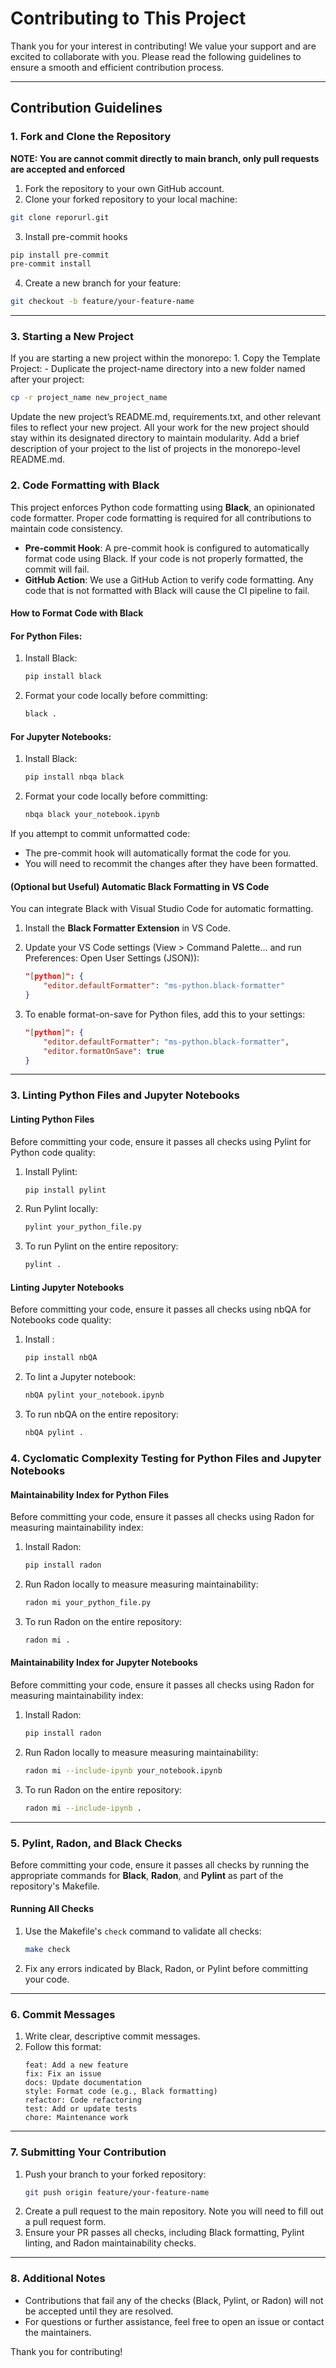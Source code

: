# Contributing to This Project

Thank you for your interest in contributing! We value your support and are excited to collaborate with you. Please read the following guidelines to ensure a smooth and efficient contribution process.

---

## Contribution Guidelines

### 1. Fork and Clone the Repository

**NOTE: You are cannot commit directly to main branch, only pull requests are accepted and enforced**

1. Fork the repository to your own GitHub account.
2. Clone your forked repository to your local machine:
```bash
git clone reporurl.git
```

3. Install pre-commit hooks
```bash
pip install pre-commit
pre-commit install
```


4. Create a new branch for your feature:
```bash
git checkout -b feature/your-feature-name
```
---

### 3. Starting a New Project

If you are starting a new project within the monorepo:
	1.	Copy the Template Project:
	- Duplicate the project-name directory into a new folder named after your project:

```bash
cp -r project_name new_project_name
```

Update the new project’s README.md, requirements.txt, and other relevant files to reflect your new project.
All your work for the new project should stay within its designated directory to maintain modularity.
Add a brief description of your project to the list of projects in the monorepo-level README.md.

### 2. Code Formatting with Black

This project enforces Python code formatting using **Black**, an opinionated code formatter. Proper code formatting is required for all contributions to maintain code consistency.

- **Pre-commit Hook**: A pre-commit hook is configured to automatically format code using Black. If your code is not properly formatted, the commit will fail.
- **GitHub Action**: We use a GitHub Action to verify code formatting. Any code that is not formatted with Black will cause the CI pipeline to fail.

#### **How to Format Code with Black**

#### **For Python Files:**

1. Install Black:
   ```bash
   pip install black
   ```

2. Format your code locally before committing:
   ```bash
   black .
   ```

#### **For Jupyter Notebooks:**

1. Install Black:
   ```bash
   pip install nbqa black
   ```

2. Format your code locally before committing:
   ```bash
   nbqa black your_notebook.ipynb
   ```

If you attempt to commit unformatted code:
   - The pre-commit hook will automatically format the code for you.
   - You will need to recommit the changes after they have been formatted.

#### **(Optional but Useful) Automatic Black Formatting in VS Code**

You can integrate Black with Visual Studio Code for automatic formatting.

1. Install the **Black Formatter Extension** in VS Code.
2. Update your VS Code settings (View > Command Palette... and run Preferences: Open User Settings (JSON)):

   ```json
   "[python]": {
       "editor.defaultFormatter": "ms-python.black-formatter"
   }
   ```

3. To enable format-on-save for Python files, add this to your settings:
   ```json
   "[python]": {
       "editor.defaultFormatter": "ms-python.black-formatter",
       "editor.formatOnSave": true
   }
   ```

---

### 3. Linting Python Files and Jupyter Notebooks

#### **Linting Python Files**
Before committing your code, ensure it passes all checks using Pylint for Python code quality:
1. Install Pylint:
   ```bash
   pip install pylint
   ```

2. Run Pylint locally:
   ```bash
   pylint your_python_file.py
   ```

3. To run Pylint on the entire repository:
   ```bash
   pylint .
   ```

#### **Linting Jupyter Notebooks**
Before committing your code, ensure it passes all checks using nbQA for Notebooks code quality:
1. Install :
   ```bash
   pip install nbQA
   ```

2. To lint a Jupyter notebook:
   ```bash
   nbQA pylint your_notebook.ipynb
   ```

3. To run nbQA on the entire repository:
   ```bash
   nbQA pylint .
   ```

### 4. Cyclomatic Complexity Testing for Python Files and Jupyter Notebooks

#### **Maintainability Index for Python Files**
Before committing your code, ensure it passes all checks using Radon for measuring maintainability index:

1. Install Radon:
   ```bash
   pip install radon
   ```

2. Run Radon locally to measure measuring maintainability:
   ```bash
   radon mi your_python_file.py
   ```

2. To run Radon on the entire repository:
   ```bash
   radon mi .
   ```

#### **Maintainability Index for Jupyter Notebooks**
Before committing your code, ensure it passes all checks using Radon for measuring maintainability index:

1. Install Radon:
   ```bash
   pip install radon
   ```

2. Run Radon locally to measure measuring maintainability:
   ```bash
   radon mi --include-ipynb your_notebook.ipynb
   ```

2. To run Radon on the entire repository:
   ```bash
   radon mi --include-ipynb .
   ```
---

### 5. Pylint, Radon, and Black Checks

Before committing your code, ensure it passes all checks by running the appropriate commands for **Black**, **Radon**, and **Pylint** as part of the repository's Makefile.

#### **Running All Checks**

1. Use the Makefile's `check` command to validate all checks:
   ```bash
   make check
   ```

2. Fix any errors indicated by Black, Radon, or Pylint before committing your code.

---

### 6. Commit Messages
1. Write clear, descriptive commit messages.
2. Follow this format:
   ```
   feat: Add a new feature
   fix: Fix an issue
   docs: Update documentation
   style: Format code (e.g., Black formatting)
   refactor: Code refactoring
   test: Add or update tests
   chore: Maintenance work
   ```

---

### 7. Submitting Your Contribution
1. Push your branch to your forked repository:
   ```bash
   git push origin feature/your-feature-name
   ```
2. Create a pull request to the main repository. Note you will need to fill out a pull request form.
3. Ensure your PR passes all checks, including Black formatting, Pylint linting, and Radon maintainability checks.

---

### 8. Additional Notes
- Contributions that fail any of the checks (Black, Pylint, or Radon) will not be accepted until they are resolved.
- For questions or further assistance, feel free to open an issue or contact the maintainers.

Thank you for contributing!
